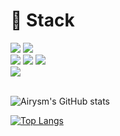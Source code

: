 <div>

  # 🧱 Stack
  <!--JAVA-->
  <img src="https://img.shields.io/badge/JAVA-3776AB?style=flat-square&logo=JAVA&logoColor=white"/>
  <!--SpringBoot-->
  <img src="https://img.shields.io/badge/SPRINGBOOT-6DB33F?style=flat-square&logo=SpringBoot&logoColor=white"/>
  <br/>
  <!--AMAZON EC2-->
  <img src="https://img.shields.io/badge/Amazon EC2-FF9900?style=flat-square&logo=Amazon EC2&logoColor=white"/>
  <!--JPA-->
  <img src="https://img.shields.io/badge/JPA-003087?style=flat-square&logo=JPA&logoColor=white"/>
  <!--CSS-->
  <img src="https://img.shields.io/badge/CSS3-1572B6?style=flat-square&logo=CSS3&logoColor=white"/>
  


  <br/>
  <!--MySQL-->
  <img src="https://img.shields.io/badge/MySQL-4479A1?style=flat-square&logo=MySQL&logoColor=white"/>
  <br/>
  <br/>
  
  ![Airysm's GitHub stats](https://github-readme-stats.vercel.app/api?username=Airysm&theme=jolly&show_icons=true)

  [![Top Langs](https://github-readme-stats.vercel.app/api/top-langs/?username=Airysm&layout=donut)](https://github.com/anuraghazra/github-readme-stats)
</div>

<!--
**Airysm/Airysm** is a ✨ _special_ ✨ repository because its `README.md` (this file) appears on your GitHub profile.

Here are some ideas to get you started:

- 🔭 I’m currently working on ...
- 🌱 I’m currently learning ...
- 👯 I’m looking to collaborate on ...
- 🤔 I’m looking for help with ...
- 💬 Ask me about ...
- 📫 How to reach me: ...
- 😄 Pronouns: ...
- ⚡ Fun fact: ...
-->

